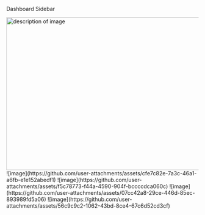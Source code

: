 Dashboard Sidebar


<img src="[your-image.jpg](https://github.com/user-attachments/assets/cfe7c82e-7a3c-46a1-a6fb-e1e152abedf1)" width="600" height="400" alt="description of image">
![image](https://github.com/user-attachments/assets/cfe7c82e-7a3c-46a1-a6fb-e1e152abedf1)
![image](https://github.com/user-attachments/assets/f5c78773-f44a-4590-904f-bccccdca060c)
![image](https://github.com/user-attachments/assets/07cc42a8-29ce-446d-85ec-893989fd5a06)
![image](https://github.com/user-attachments/assets/56c9c9c2-1062-43bd-8ce4-67c6d52cd3cf)
